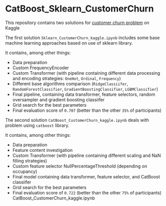 # CatBoost_Sklearn_CustomerChurn

This repository contains two solutions for [customer churn problem](https://www.kaggle.com/c/telecom-clients-prediction2/overview/description) on Kaggle 

The first solution  `Sklearn_CustomerChurn_kaggle.ipynb` includes some base machine learning approaches based on use of sklearn library.

It contains, among other things:
- Data preparation
- Custom FrequencyEncoder
- Custom Transformer (with pipeline containing different data processing and encoding strategies: `OneHot`, `Ordinal`, `Frequency`)
- Different base algorithms comparison (`RidgeClassiifer`, `RandomForestClassifier`, `GradientBoostingClassifier`, `LGBMClassifier`)
- Final pipeline, containing data transformer, feature selectors, random oversampler and gradient boosting classiifer
- Grid search for the best parameters
- Final evaluation score of `0.707` (better than the other `35%` of participants)

The second solution  `CatBoost_CustomerChurn_kaggle.ipynb` deals with problem using `catboost` library.

It contains, among other things:
- Data preparation
- Feature content investigation
- Custom Transformer (with pipeline containing different scaling and NaN filling strategies)
- Сustom feature selector NullPercentageThreshold (depending on occupancy)
- Final model containing data transformer, feature selector, and CatBoost classiifer
- Grid search for the best parameters
- Final evaluation score of `0.722` (better than the other `75%` of participants)
CatBoost_CustomerChurn_kaggle.ipynb
